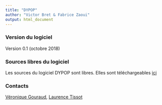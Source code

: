 ```yaml
---
title: "DYPOP"
author: "Victor Bret & Fabrice Zaoui"
output: html_document
---
```



### Version du logiciel
Version 0.1 (octobre 2018)

### Sources libres du logiciel
Les sources du logiciel DYPOP sont libres. Elles sont téléchargeables [ici](https://github.com/fzao/DYPOP)

### Contacts
[Véronique Gouraud](mailto:veronique.gouraud@edf.fr), [Laurence Tissot](mailto:laurence.tissot@edf.fr)

